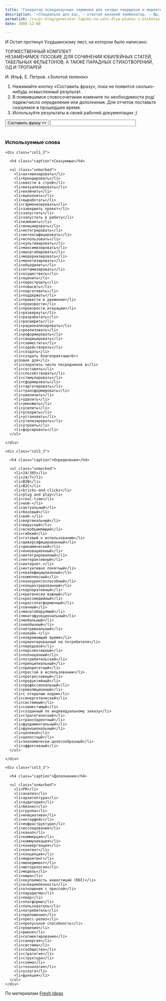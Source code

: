 ```yaml
---
title: 'Генератор псевдонаучных терминов для хитрых пиарщиков и маркетологов'
description: '«Специально для вас, — ответил великий комбинатор. — Вы, я замечаю, все время терзаетесь муками творчества. Писать, конечно, очень трудно. Я, как старый передовик и ваш собрат по перу, могу это засвидетельствовать. Но я изобрел такую штуку, которая избавляет от необходимости ждать, покуда вас окатит потный вал вдохновения. Вот. Извольте посмотреть».'
permalink: /ru/pr-blog/generator-lapshi-na-ushi-dlya-planov-i-otchetov-pr-menedzherov-i-marketologov
date: 2008-12-08

---
```

<p>И Остап протянул Ухудшанскому лист, на котором было написано:</p>
<p>ТОРЖЕСТВЕННЫЙ КОМПЛЕКТ<br>
НЕЗАМЕНИМОЕ ПОСОБИЕ ДЛЯ СОЧИНЕНИЯ ЮБИЛЕЙНЫХ СТАТЕЙ, ТАБЕЛЬНЫХ ФЕЛЬЕТОНОВ, А ТАКЖЕ ПАРАДНЫХ СТИХОТВОРЕНИЙ, ОД И ТРОПАРЕЙ</p>

<p class="remark">И. Ильф, Е. Петров. «Золотой теленок»</p>
<ol class="lead">
  <li>Нажимайте кнопку «Составить фразу», пока не появится сколько-нибудь осмысленный результат.</li>
  <li>В появившимся словосочетании измените по необходимости род/падеж/число определения или дополнения. Для отчетов поставьте сказуемое в прошедшее время.</li>
  <li>Используйте результаты в своей рабочей документации ;)</li>
</ol>

  <script>
    const max1 = 58;
    const max2 = 63;
    const max3 = 43;

    index1 = Math.round(Math.random() * max1);
    index2 = Math.round(Math.random() * max2);
    index3 = Math.round(Math.random() * max3);

    array1 = new Array("реализовать", "удвоить", "интегрировать", "модернизировать", "оптимизировать", "установить", "трансформировать", "использовать", "привести в движение", "гармонизировать", "создать", "перестроить", "объединить", "разработать", "увеличить", "инициировать", "изменить", "поддержать", "составить", "монетизировать", "сформировать", "способствовать", "ускорить", "сократить число посредников в", "интенсифицировать", "повысить", "развернуть", "брендировать", "умножить", "таргетировать", "синдицировать", "рационализировать", "запустить", "совместить", "создать благоприятные условия для", "включить", "максимизировать", "оценить", "содействовать", "реформировать", "утроить", "визуализировать", "выполнить", "ввести в строй", "масштабировать", "подготовить", "стимулировать", "расширить", "завершить проект", "форсировать", "произвести", "утилизировать", "усилить", "запускать в работу", "выработать итерации", "культивировать", "активизировать", "произвести", "осуществить");
    array2 = new Array("комплексный", "базовый", "диверсифицированный", "упреждающий", "корпоративный", "революционный", "масштабируемый", "нетривиальный", "инновационный", "интуитивно понятный", "стратегический", "интернет-", "критически важный", "wom-", "личный", "24/7", "совместимый", "всеобъемлющий", "B2B", "B2C", "профессиональный", "простой в использовании", "фундаментальный", "гибкий", "динамический", "24/365", "полноценный", "эффективный", "вертикальный", "передовой", "веб-", "интерактивный", "онлайн-", "вирусный", "back-end", "real-time", "квалифицированный", "приоритетный", "функциональный", "системный", "многофункциональный", "готовый к использованию", "конкурентоспособный", "с открытым кодом", "кроссплатформенный", "кроссмедийный", "синергетический", "bricks-and-clicks", "необычный", "экономически целесообразный", "интегрированный", "перспективный", "мобильный", "транспарентный", "прогрессивный", "актуальный", "ориентированный на потребителя", "принципиальный", "созданный по индивидуальному заказу", "продуктивный", "plug and play", "целевой", "концентрированный", "целостный");
    array3 = new Array("исследование", "пресс-релиз", "парадигма", "синергия", "сегментирование", "инфраструктура", "платформа", "инициатива", "канал", "менеджмент", "сообщество", "окупаемость инвестиций (ROI)", "решение", "стратегия", "услуга", "PR", "группа", "ниша", "технология", "контент", "отношения с прессой", "структура", "конвергенция", "аудитория", "архитектура", "интерфейс", "рынок", "коммерция", "система", "пропускная способность", "концепция", "модель", "осведомленность", "пиар", "пользователь", "схема", "анализ", "приложение", "потребитель", "онлайн-бизнес", "функция", "маркетинг", "коммуникация", "методология");

    function getResult() {

      index1 = Math.round(Math.random() * max1);
      index2 = Math.round(Math.random() * max2);
      index3 = Math.round(Math.random() * max3);

      document.frmTest.txtTest.value = array1[index1] + " " + array2[index2] + " " + array3[index3];
    }
  </script>

  <form action="javascript:;" onSubmit="return false;" name="frmTest" id="frmTest" style="padding-bottom: 1.33em; ">
    <input value="Составить фразу &gt;&gt;" onClick="getResult();" name="BUTTON" type="button">
    <input type="text" name="txtTest" style="width: 55%; ">
  </form>
  <h3>Используемые слова</h3>

  <div class="cfx">

    <div class="col1_3">

      <h4 class="caption">Сказуемые</h4>

      <ul class="unmarked">
        <li>активизировать</li>
        <li>брендировать</li>
        <li>ввести в строй</li>
        <li>визуализировать</li>
        <li>включить</li>
        <li>выполнить</li>
        <li>выработать</li>
        <li>гармонизировать</li>
        <li>завершить проект</li>
        <li>запустить</li>
        <li>запустить в работу</li>
        <li>изменить</li>
        <li>инициировать</li>
        <li>интегрировать</li>
        <li>интенсифицировать</li>
        <li>использовать</li>
        <li>культивировать</li>
        <li>максимизировать</li>
        <li>масштабировать</li>
        <li>модернизировать</li>
        <li>монетизировать</li>
        <li>объединить</li>
        <li>оптимизировать</li>
        <li>осуществить</li>
        <li>оценить</li>
        <li>перестроить</li>
        <li>повысить</li>
        <li>подготовить</li>
        <li>поддержать</li>
        <li>привести в движение</li>
        <li>произвести</li>
        <li>произвести итерации</li>
        <li>развернуть</li>
        <li>разработать</li>
        <li>расширить</li>
        <li>рационализировать</li>
        <li>реализовать</li>
        <li>реформировать</li>
        <li>синдицировать</li>
        <li>совместить</li>
        <li>содействовать</li>
        <li>создать</li>
        <li>создать благоприятные<br>
        условия для</li>
        <li>сократить число посредников в</li>
        <li>составить</li>
        <li>способствовать</li>
        <li>стимулировать</li>
        <li>сформировать</li>
        <li>таргетировать</li>
        <li>трансформировать</li>
        <li>увеличить</li>
        <li>удвоить</li>
        <li>умножить</li>
        <li>усилить</li>
        <li>ускорить</li>
        <li>установить</li>
        <li>утилизировать</li>
        <li>утроить</li>
        <li>форсировать</li>
      </ul>

    </div>

    <div class="col2_3">

      <h4 class="caption">Определения</h4>

      <ul class="unmarked">
        <li>24/365</li>
        <li>24/7</li>
        <li>B2B</li>
        <li>B2C</li>
        <li>bricks-and-clicks</li>
        <li>plug and play</li>
        <li>real-time</li>
        <li>wom-</li>
        <li>актуальный</li>
        <li>базовый</li>
        <li>веб-</li>
        <li>вертикальный</li>
        <li>вирусный</li>
        <li>всеобъемлющий</li>
        <li>гибкий</li>
        <li>готовый к использованию</li>
        <li>диверсифицированный</li>
        <li>динамический</li>
        <li>инновационный</li>
        <li>интегрированный</li>
        <li>интерактивный</li>
        <li>интернет-</li>
        <li>интуитивно понятный</li>
        <li>квалифицированный</li>
        <li>комплексный</li>
        <li>конкурентоспособный</li>
        <li>концентрированный</li>
        <li>корпоративный</li>
        <li>критически важный</li>
        <li>кроссмедийный</li>
        <li>кроссплатформенный</li>
        <li>личный</li>
        <li>масштабируемый</li>
        <li>многофункциональный</li>
        <li>мобильный</li>
        <li>необычный</li>
        <li>нетривиальный</li>
        <li>онлайн-</li>
        <li>опережающий время</li>
        <li>ориентированный на потребителя</li>
        <li>передовой</li>
        <li>перспективный</li>
        <li>полноценный</li>
        <li>потребительский</li>
        <li>принципиальный</li>
        <li>приоритетный</li>
        <li>простой в использовании</li>
        <li>прогрессивный</li>
        <li>продуктивный</li>
        <li>профессиональный</li>
        <li>революционный</li>
        <li>с открытым кодом</li>
        <li>синергетический</li>
        <li>системный</li>
        <li>совместимый</li>
        <li>созданный по индивидуальному заказу</li>
        <li>стратегический</li>
        <li>транспарентный</li>
        <li>фундаментальный</li>
        <li>функциональный</li>
        <li>целевой</li>
        <li>целостный</li>
        <li>экономически целесообразный</li>
        <li>эффективный</li>
      </ul>

    </div>

    <div class="col3_3">

      <h4 class="caption">Дополнения</h4>

      <ul class="unmarked">
        <li>PR</li>
        <li>анализ</li>
        <li>архитектура</li>
        <li>аудитория</li>
        <li>бизнес</li>
        <li>группа</li>
        <li>инициатива</li>
        <li>интерфейс</li>
        <li>инфраструктура</li>
        <li>исследование</li>
        <li>канал</li>
        <li>коммерция</li>
        <li>коммуникация</li>
        <li>конвергенция</li>
        <li>контент</li>
        <li>концепция</li>
        <li>маркетинг</li>
        <li>менеджмент</li>
        <li>методология</li>
        <li>модель</li>
        <li>ниша</li>
        <li>окупаемость инвестиций (ROI)</li>
        <li>осведомленность</li>
        <li>отношения с прессой</li>
        <li>парадигма</li>
        <li>пиар</li>
        <li>платформа</li>
        <li>пользователь</li>
        <li>потребитель</li>
        <li>приложение</li>
        <li>пресс-релиз</li>
        <li>пропускная способность</li>
        <li>решение</li>
        <li>рынок</li>
        <li>сегментирование</li>
        <li>синергия</li>
        <li>система</li>
        <li>сообщество</li>
        <li>стратегия</li>
        <li>структура</li>
        <li>схема</li>
        <li>технология</li>
        <li>услуга</li>
        <li>функция</li>
      </ul>
    </div>

  </div>
  <p>По материалам <a href="http://www.fresh-inc.com/bullshit.htm" target="_blank" rel="noopener noreferrer">Fresh Ideas</a></p>
